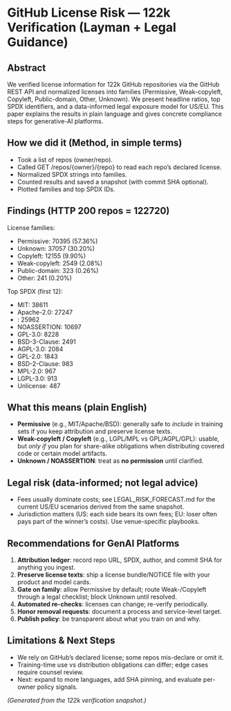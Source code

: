 ﻿# GitHub License Risk — 122k Verification (Layman + Legal Guidance)

## Abstract
We verified license information for 122k GitHub repositories via the GitHub REST API and normalized licenses into families (Permissive, Weak-copyleft, Copyleft, Public-domain, Other, Unknown). We present headline ratios, top SPDX identifiers, and a data-informed legal exposure model for US/EU. This paper explains the results in plain language and gives concrete compliance steps for generative-AI platforms.

## How we did it (Method, in simple terms)
- Took a list of repos (owner/repo).
- Called GET /repos/{owner}/{repo} to read each repo’s declared license.
- Normalized SPDX strings into families.
- Counted results and saved a snapshot (with commit SHA optional).
- Plotted families and top SPDX IDs.

## Findings (HTTP 200 repos = 122720)
License families:
* Permissive: 70395 (57.36%)
* Unknown: 37057 (30.20%)
* Copyleft: 12155 (9.90%)
* Weak-copyleft: 2549 (2.08%)
* Public-domain: 323 (0.26%)
* Other: 241 (0.20%)

Top SPDX (first 12):
* MIT: 38611
* Apache-2.0: 27247
* : 25962
* NOASSERTION: 10697
* GPL-3.0: 8228
* BSD-3-Clause: 2491
* AGPL-3.0: 2084
* GPL-2.0: 1843
* BSD-2-Clause: 983
* MPL-2.0: 967
* LGPL-3.0: 913
* Unlicense: 487

## What this means (plain English)
- **Permissive** (e.g., MIT/Apache/BSD): generally safe to *include* in training sets if you keep attribution and preserve license texts.
- **Weak-copyleft / Copyleft** (e.g., LGPL/MPL vs GPL/AGPL/GPL): usable, but *only if* you plan for share-alike obligations when distributing covered code or certain model artifacts.
- **Unknown / NOASSERTION**: treat as **no permission** until clarified.

## Legal risk (data-informed; not legal advice)
- Fees usually dominate costs; see LEGAL_RISK_FORECAST.md for the current US/EU scenarios derived from the same snapshot.
- Jurisdiction matters (US: each side bears its own fees; EU: loser often pays part of the winner’s costs). Use venue-specific playbooks.

## Recommendations for GenAI Platforms
1) **Attribution ledger**: record repo URL, SPDX, author, and commit SHA for anything you ingest.
2) **Preserve license texts**: ship a license bundle/NOTICE file with your product and model cards.
3) **Gate on family**: allow Permissive by default; route Weak-/Copyleft through a legal checklist; block Unknown until resolved.
4) **Automated re-checks**: licenses can change; re-verify periodically.
5) **Honor removal requests**: document a process and service-level target.
6) **Publish policy**: be transparent about what you train on and why.

## Limitations & Next Steps
- We rely on GitHub’s declared license; some repos mis-declare or omit it.
- Training-time use vs distribution obligations can differ; edge cases require counsel review.
- Next: expand to more languages, add SHA pinning, and evaluate per-owner policy signals.

*(Generated from the 122k verification snapshot.)*
